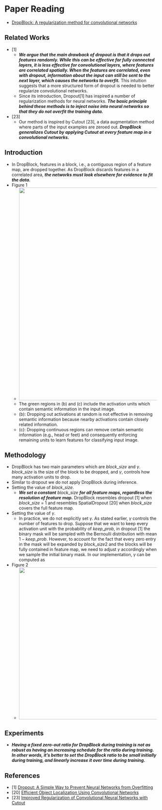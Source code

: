 # Paper Reading
- [DropBlock: A regularization method for convolutional networks](https://arxiv.org/pdf/1810.12890.pdf)
## Related Works
- [1]
    - ***We argue that the main drawback of dropout is that it drops out features randomly. While this can be effective for fully connected layers, it is less effective for convolutional layers, where features are correlated spatially. When the features are correlated, even with dropout, information about the input can still be sent to the next layer, which causes the networks to overfit.*** This intuition suggests that a more structured form of dropout is needed to better regularize convolutional networks.
    - Since its introduction, Dropout[1] has inspired a number of regularization methods for neural networks. ***The basic principle behind these methods is to inject noise into neural networks so that they do not overfit the training data.***
- [23]
    - Our method is inspired by Cutout [23], a data augmentation method where parts of the input examples are zeroed out. ***DropBlock generalizes Cutout by applying Cutout at every feature map in a convolutional networks.***
## Introduction
- In DropBlock, features in a block, i.e., a contiguous region of a feature map, are dropped together. As DropBlock discards features in a correlated area, ***the networks must look elsewhere for evidence to fit the data.***
- Figure 1
    - <img src="https://user-images.githubusercontent.com/105417680/232967687-139c6589-ba09-456e-97dc-08129923e7e4.png" width="700">
    - The green regions in (b) and (c) include the activation units which contain semantic information in the input image.
    - (b): Dropping out activations at random is not effective in removing semantic information because nearby activations contain closely related information.
    - (c): Dropping continuous regions can remove certain semantic information (e.g., head or feet) and consequently enforcing remaining units to learn features for classifying input image.
## Methodology
- DropBlock has two main parameters which are $block\_size$ and $\gamma$. $block\_size$ is the size of the block to be dropped, and $\gamma$, controls how many activation units to drop.
- Similar to dropout we do not apply DropBlock during inference.
- Setting the value of $block\_size$.
    - ***We set a constant*** $block\_size$ ***for all feature maps, regardless the resolution of feature map.*** DropBlock resembles dropout [1] when $block\_size$ = 1 and resembles SpatialDropout [20] when $block\_size$ covers the full feature map.
- Setting the value of $\gamma$.
    - In practice, we do not explicitly set $\gamma$. As stated earlier, $\gamma$ controls the number of features to drop. Suppose that we want to keep every activation unit with the probability of $keep\_prob$, in dropout [1] the binary mask will be sampled with the Bernoulli distribution with mean $1 − keep\_prob$. However, to account for the fact that every zero entry in the mask will be expanded by $block\_size$2 and the blocks will be fully contained in feature map, we need to adjust $\gamma$ accordingly when we sample the initial binary mask. In our implementation, $\gamma$ can be computed as
- Figure 2
    - <img src="https://user-images.githubusercontent.com/105417680/232974285-1816083a-3976-4c58-bb59-394c802f6c71.png" width="500">
## Experiments
- ***Having a fixed zero-out ratio for DropBlock during training is not as robust as having an increasing schedule for the ratio during training. In other words, it’s better to set the DropBlock ratio to be small initially during training, and linearly increase it over time during training.***
## References
- [1] [Dropout: A Simple Way to Prevent Neural Networks from Overfitting](https://jmlr.org/papers/volume15/srivastava14a/srivastava14a.pdf)
- [20] [Efficient Object Localization Using Convolutional Networks](https://arxiv.org/pdf/1411.4280.pdf)
- [23] [Improved Regularization of Convolutional Neural Networks with Cutout](https://arxiv.org/pdf/1708.04552.pdf)